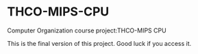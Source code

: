 THCO-MIPS-CPU
=============

Computer Organization course project:THCO-MIPS CPU

This is the final version of this project. Good luck if you access it.
